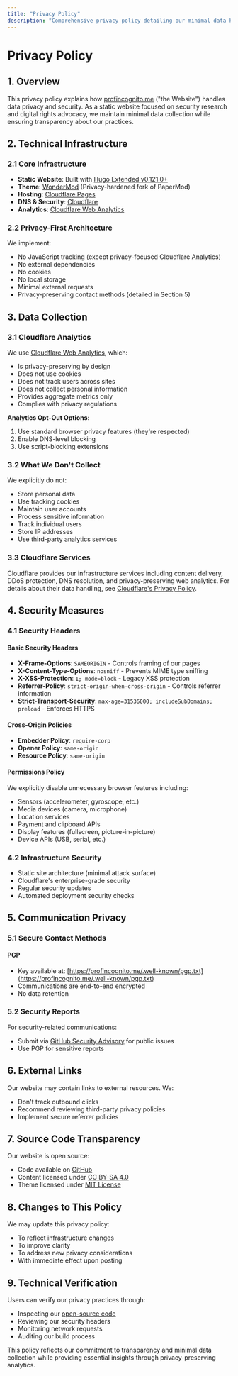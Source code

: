 ```yaml
---
title: "Privacy Policy"
description: "Comprehensive privacy policy detailing our minimal data handling practices"
---
```


# Privacy Policy

## 1. Overview

This privacy policy explains how [profincognito.me](https://profincognito.me) ("the Website") handles data privacy and security. As a static website focused on security research and digital rights advocacy, we maintain minimal data collection while ensuring transparency about our practices.

## 2. Technical Infrastructure

### 2.1 Core Infrastructure
- **Static Website**: Built with [Hugo Extended v0.121.0+](https://gohugo.io/)
- **Theme**: [WonderMod](https://github.com/adityatelange/hugo-PaperMod) (Privacy-hardened fork of PaperMod)
- **Hosting**: [Cloudflare Pages](https://pages.cloudflare.com/)
- **DNS & Security**: [Cloudflare](https://www.cloudflare.com/)
- **Analytics**: [Cloudflare Web Analytics](https://www.cloudflare.com/web-analytics/)

### 2.2 Privacy-First Architecture
We implement:
- No JavaScript tracking (except privacy-focused Cloudflare Analytics)
- No external dependencies
- No cookies
- No local storage
- Minimal external requests
- Privacy-preserving contact methods (detailed in Section 5)

## 3. Data Collection

### 3.1 Cloudflare Analytics
We use [Cloudflare Web Analytics](https://www.cloudflare.com/web-analytics/), which:
- Is privacy-preserving by design
- Does not use cookies
- Does not track users across sites
- Does not collect personal information
- Provides aggregate metrics only
- Complies with privacy regulations

**Analytics Opt-Out Options:**
1. Use standard browser privacy features (they're respected)
2. Enable DNS-level blocking
3. Use script-blocking extensions

### 3.2 What We Don't Collect
We explicitly do not:
- Store personal data
- Use tracking cookies
- Maintain user accounts
- Process sensitive information
- Track individual users
- Store IP addresses
- Use third-party analytics services

### 3.3 Cloudflare Services
Cloudflare provides our infrastructure services including content delivery, DDoS protection, DNS resolution, and privacy-preserving web analytics. For details about their data handling, see [Cloudflare's Privacy Policy](https://www.cloudflare.com/privacypolicy).

## 4. Security Measures

### 4.1 Security Headers
#### Basic Security Headers
- **X-Frame-Options**: `SAMEORIGIN` - Controls framing of our pages
- **X-Content-Type-Options**: `nosniff` - Prevents MIME type sniffing
- **X-XSS-Protection**: `1; mode=block` - Legacy XSS protection
- **Referrer-Policy**: `strict-origin-when-cross-origin` - Controls referrer information
- **Strict-Transport-Security**: `max-age=31536000; includeSubDomains; preload` - Enforces HTTPS

#### Cross-Origin Policies
- **Embedder Policy**: `require-corp`
- **Opener Policy**: `same-origin`
- **Resource Policy**: `same-origin`

#### Permissions Policy
We explicitly disable unnecessary browser features including:
- Sensors (accelerometer, gyroscope, etc.)
- Media devices (camera, microphone)
- Location services
- Payment and clipboard APIs
- Display features (fullscreen, picture-in-picture)
- Device APIs (USB, serial, etc.)

### 4.2 Infrastructure Security
- Static site architecture (minimal attack surface)
- Cloudflare's enterprise-grade security
- Regular security updates
- Automated deployment security checks

## 5. Communication Privacy

### 5.1 Secure Contact Methods

#### PGP
- Key available at: [https://profincognito.me/.well-known/pgp.txt](https://profincognito.me/.well-known/pgp.txt)
- Communications are end-to-end encrypted
- No data retention

### 5.2 Security Reports
For security-related communications:
- Submit via [GitHub Security Advisory](https://github.com/iAnonymous3000/Pr0f3ss0r-1nc0gn1t0/security/advisories/new) for public issues
- Use PGP for sensitive reports

## 6. External Links

Our website may contain links to external resources. We:
- Don't track outbound clicks
- Recommend reviewing third-party privacy policies
- Implement secure referrer policies

## 7. Source Code Transparency

Our website is open source:
- Code available on [GitHub](https://github.com/iAnonymous3000/Pr0f3ss0r-1nc0gn1t0)
- Content licensed under [CC BY-SA 4.0](https://creativecommons.org/licenses/by-sa/4.0/)
- Theme licensed under [MIT License](https://github.com/iAnonymous3000/Pr0f3ss0r-1nc0gn1t0/blob/main/LICENSE)

## 8. Changes to This Policy

We may update this privacy policy:
- To reflect infrastructure changes
- To improve clarity
- To address new privacy considerations
- With immediate effect upon posting

## 9. Technical Verification

Users can verify our privacy practices through:
- Inspecting our [open-source code](https://github.com/iAnonymous3000/Pr0f3ss0r-1nc0gn1t0)
- Reviewing our security headers
- Monitoring network requests
- Auditing our build process

This policy reflects our commitment to transparency and minimal data collection while providing essential insights through privacy-preserving analytics.
